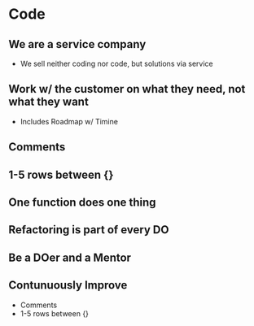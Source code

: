 # Code

## We are a service company

* We sell neither coding nor code, but solutions via service

## Work w/ the customer on what they need, not what they want 

* Includes Roadmap w/ Timine

## Comments

## 1-5 rows between {} 

## One function does one thing 

## Refactoring is part of every DO

## Be a DOer and a Mentor

## Contunuously Improve

* Comments
* 1-5 rows between {}
